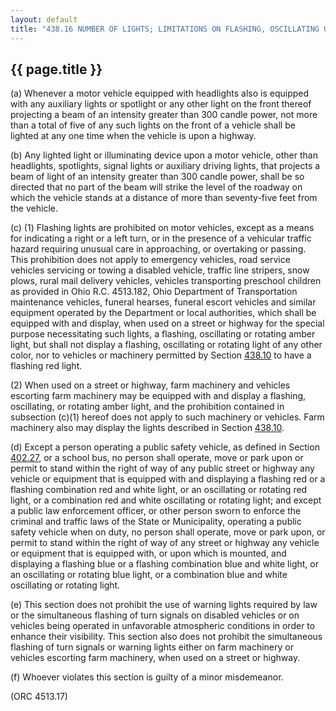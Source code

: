 ---
layout: default 
title: "438.16 NUMBER OF LIGHTS; LIMITATIONS ON FLASHING, OSCILLATING OR ROTATING LIGHTS."---

{{ page.title }}
----------------

​(a) Whenever a motor vehicle equipped with headlights also is equipped
with any auxiliary lights or spotlight or any other light on the front
thereof projecting a beam of an intensity greater than 300 candle power,
not more than a total of five of any such lights on the front of a
vehicle shall be lighted at any one time when the vehicle is upon a
highway.

​(b) Any lighted light or illuminating device upon a motor vehicle,
other than headlights, spotlights, signal lights or auxiliary driving
lights, that projects a beam of light of an intensity greater than 300
candle power, shall be so directed that no part of the beam will strike
the level of the roadway on which the vehicle stands at a distance of
more than seventy-five feet from the vehicle.

​(c) (1) Flashing lights are prohibited on motor vehicles, except as a
means for indicating a right or a left turn, or in the presence of a
vehicular traffic hazard requiring unusual care in approaching, or
overtaking or passing. This prohibition does not apply to emergency
vehicles, road service vehicles servicing or towing a disabled vehicle,
traffic line stripers, snow plows, rural mail delivery vehicles,
vehicles transporting preschool children as provided in Ohio R.C.
4513.182, Ohio Department of Transportation maintenance vehicles,
funeral hearses, funeral escort vehicles and similar equipment operated
by the Department or local authorities, which shall be equipped with and
display, when used on a street or highway for the special purpose
necessitating such lights, a flashing, oscillating or rotating amber
light, but shall not display a flashing, oscillating or rotating light
of any other color, nor to vehicles or machinery permitted by Section
[438.10](23f2f6e5.html) to have a flashing red light.

​(2) When used on a street or highway, farm machinery and vehicles
escorting farm machinery may be equipped with and display a flashing,
oscillating, or rotating amber light, and the prohibition contained in
subsection (c)(1) hereof does not apply to such machinery or vehicles.
Farm machinery also may display the lights described in Section
[438.10](23f2f6e5.html).

​(d) Except a person operating a public safety vehicle, as defined in
Section [402.27](1c127c87.html), or a school bus, no person shall
operate, move or park upon or permit to stand within the right of way of
any public street or highway any vehicle or equipment that is equipped
with and displaying a flashing red or a flashing combination red and
white light, or an oscillating or rotating red light, or a combination
red and white oscillating or rotating light; and except a public law
enforcement officer, or other person sworn to enforce the criminal and
traffic laws of the State or Municipality, operating a public safety
vehicle when on duty, no person shall operate, move or park upon, or
permit to stand within the right of way of any street or highway any
vehicle or equipment that is equipped with, or upon which is mounted,
and displaying a flashing blue or a flashing combination blue and white
light, or an oscillating or rotating blue light, or a combination blue
and white oscillating or rotating light.

​(e) This section does not prohibit the use of warning lights required
by law or the simultaneous flashing of turn signals on disabled vehicles
or on vehicles being operated in unfavorable atmospheric conditions in
order to enhance their visibility. This section also does not prohibit
the simultaneous flashing of turn signals or warning lights either on
farm machinery or vehicles escorting farm machinery, when used on a
street or highway.

​(f) Whoever violates this section is guilty of a minor misdemeanor.

(ORC 4513.17)
